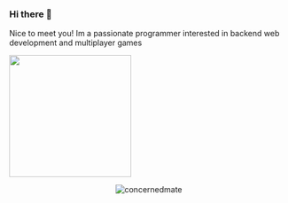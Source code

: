 ### Hi there 👋
Nice to meet you! Im a passionate programmer interested in backend web development and multiplayer games


<p align="left">
<a href="https://github.com/concernedmate">
  <img height="220em" src="https://github-readme-stats.vercel.app/api?username=concernedmate"/>
  <!-- <img height="220em" src="https://github-readme-stats.vercel.app/api/top-langs/?username=concernedmate&hide=html"/> -->
</a>
</p>
</p>

<p align="center"><img alt="concernedmate"  src="https://komarev.com/ghpvc/?username=concernedmate&label=Profile%20views&color=0e75b6&style=flat"/></p>
<!--
**concernedmate/concernedmate** is a ✨ _special_ ✨ repository because its `README.md` (this file) appears on your GitHub profile.

Here are some ideas to get you started:

- 🔭 I’m currently working on ...
- 🌱 I’m currently learning ...
- 👯 I’m looking to collaborate on ...
- 🤔 I’m looking for help with ...
- 💬 Ask me about ...
- 📫 How to reach me: ...
- 😄 Pronouns: ...
- ⚡ Fun fact: ...
-->
